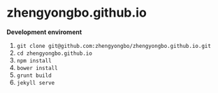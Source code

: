 # zhengyongbo.github.io

**Development enviroment**

1. `git clone git@github.com:zhengyongbo/zhengyongbo.github.io.git`
2. `cd zhengyongbo.github.io`
3. `npm install`
4. `bower install`
5. `grunt build`
6. `jekyll serve`